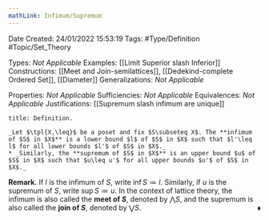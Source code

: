 ```yaml
---
mathLink: Infimum/Supremum
---
```


<div class="topSpace"></div>

Date Created: 24/01/2022 15:53:19
Tags: #Type/Definition #Topic/Set_Theory

Types: _Not Applicable_
Examples: [[Limit Superior slash Inferior]]
Constructions: [[Meet and Join-semilattices]], [[Dedekind-complete Ordered Set]], [[Diameter]]
Generalizations: _Not Applicable_

Properties: _Not Applicable_
Sufficiencies: _Not Applicable_
Equivalences: _Not Applicable_
Justifications: [[Supremum slash infimum are unique]]

``` ad-Definition
title: Definition.

_Let $\tpl{X,\leq}$ be a poset and fix $S\subseteq X$. The **infimum of $S$ in $X$** is a lower bound $l$ of $S$ in $X$ such that $l'\leq l$ for all lower bounds $l'$ of $S$ in $X$._
* _Similarly, the **supremum of $S$ in $X$** is an upper bound $u$ of $S$ in $X$ such that $u\leq u'$ for all upper bounds $u'$ of $S$ in $X$._

```

**Remark.** If $l$ is the infimum of $S$, write $\inf S\coloneqq l$. Similarly, if $u$ is the supremum of $S$, write $\sup S\coloneqq u$. In the context of lattice theory, the infimum is also called the **meet of $S$**, denoted by $\bigwedge S$, and the supremum is also called the **join of $S$**, denoted by $\bigvee S$.<span style="float:right;">$\blacklozenge$</span>
